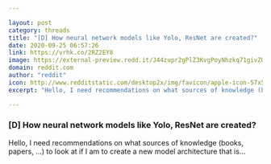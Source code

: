 ```yaml
---

layout: post
category: threads
title: "[D] How neural network models like Yolo, ResNet are created?"
date: 2020-09-25 06:57:26
link: https://vrhk.co/2RZ2EY8
image: https://external-preview.redd.it/J44zupr2gPlZ3KvgPoyNhzkq71givZOBxYQM8EFIDVs.jpg?width=1200&height=628.272251309&auto=webp&crop=1200:628.272251309,smart&s=7e0843a5101bbf4f68db8f5ef481c4093ce8d1f1
domain: reddit.com
author: "reddit"
icon: http://www.redditstatic.com/desktop2x/img/favicon/apple-icon-57x57.png
excerpt: "Hello, I need recommendations on what sources of knowledge (books, papers, ...) to look at if I am to create a new model architecture that is..."

---
```


### [D] How neural network models like Yolo, ResNet are created?

Hello, I need recommendations on what sources of knowledge (books, papers, ...) to look at if I am to create a new model architecture that is...